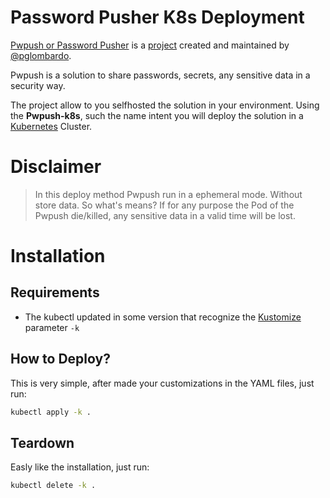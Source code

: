 # Password Pusher K8s Deployment

[Pwpush or Password Pusher](https://pwpush.com/) is a [project](https://github.com/pglombardo/PasswordPusher) created and maintained by [@pglombardo](https://github.com/pglombardo). 

Pwpush is a solution to share passwords, secrets, any sensitive data in a security way.

The project allow to you selfhosted the solution in your environment. Using the **Pwpush-k8s**, such the name intent you will deploy the solution in a [Kubernetes](https://kubernetes.io/) Cluster.

# Disclaimer

> In this deploy method Pwpush run in a ephemeral mode. Without store data. 
> So what's means? If for any purpose the Pod of the Pwpush die/killed, any sensitive data in a valid time will be lost.

# Installation

## Requirements

- The kubectl updated in some version that recognize the [Kustomize](https://kustomize.io/) parameter `-k`

## How to Deploy?

This is very simple, after made your customizations in the YAML files, just run:

```sh
kubectl apply -k .
```

## Teardown

Easly like the installation, just run:

```sh
kubectl delete -k .
```
